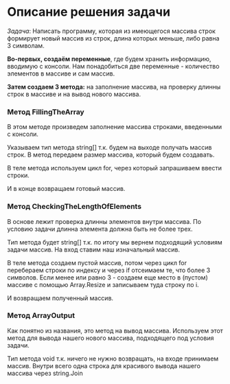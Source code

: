 # Описание решения задачи
_Задача_: Написать программу, которая из имеющегося массива строк формирует новый массив из строк, длина которых меньше, либо равна 3 символам.

**Во-первых, создаём переменные**, где будем хранить информацию, вводимую с консоли.
Нам понадобиться две переменные - количество элементов в массиве и сам массив.

**Затем создаем 3 метода:** на заполнение массива, на проверку длинны строк в массиве и на вывод нового массива.

### Метод FillingTheArray
В этом методе произведем заполнение массива строками, введенными с консоли.

Указываем тип метода string[] т.к. будем на выходе получать  массив строк. В метод передаем размер массива, который будем создавать.

В теле метода используем цикл for, через который запрашиваем ввести строки.

И в конце возвращаем готовый массив.


### Метод CheckingTheLengthOfElements
В основе лежит проверка длинны элементов внутри массива. По условию задачи длинна элемента должна быть не более трех.

Тип метода будет string[] т.к. по итогу мы вернем подходящий условиям задачи массив. На вход ставим наш изначальный массив.

В теле метода создаем пустой массив, потом через цикл for перебераем строки по индексу и через if отсеимаем те, что более 3 символов. Если менее или равно 3 - создаем еще место в (пустом) массиве с помощью Array.Resize и записываем туда строку по i.  

И возвращаем полученный массив.

### Метод ArrayOutput
Как понятно из названия, это метод на вывод массива. Используем этот метод для вывода нашего нового массива, подходящего под условия задачи.

Тип метода void т.к. ничего не нужно возвращать, на входе принимаем массив. Внутри всего одна строка для красивого вывода нашего массива через string.Join
